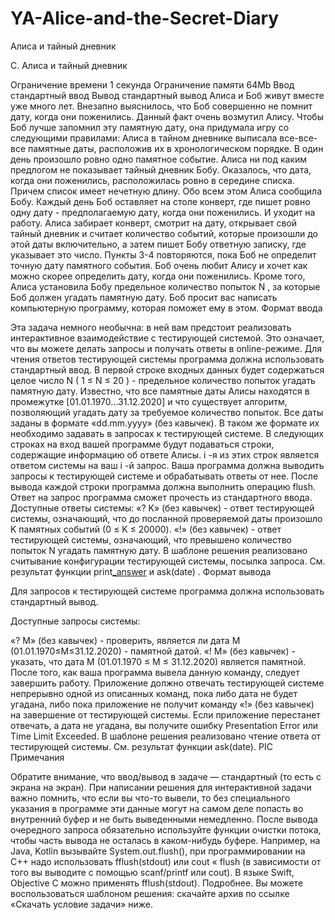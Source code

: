 # YA-Alice-and-the-Secret-Diary
Алиса и тайный дневник

C. Алиса и тайный дневник

Ограничение времени    1 секунда
Ограничение памяти    64Mb
Ввод    стандартный ввод
Вывод    стандартный вывод
Алиса и Боб живут вместе уже много лет. Внезапно выяснилось, что Боб совершенно не помнит дату, когда они поженились. Данный факт очень возмутил Алису. Чтобы Боб лучше запомнил эту памятную дату, она придумала игру со следующими правилами:
Алиса в тайном дневнике выписала все-все-все памятные даты, расположив их в хронологическом порядке. В один день произошло ровно одно памятное событие. Алиса ни под каким предлогом не показывает тайный дневник Бобу.
Оказалось, что дата, когда они поженились, расположилась ровно в середине списка. Причем список имеет нечетную длину. Обо всем этом Алиса сообщила Бобу.
Каждый день Боб оставляет на столе конверт, где пишет ровно одну дату - предполагаемую дату, когда они поженились. И уходит на работу.
Алиса забирает конверт, смотрит на дату, открывает свой тайный дневник и считает количество событий, которые произошли до этой даты включительно, а затем пишет Бобу ответную записку, где указывает это число.
Пункты 3-4 повторяются, пока Боб не определит точную дату памятного события.
Боб очень любит Алису и хочет как можно скорее определить дату, когда они поженились. Кроме того, Алиса установила Бобу предельное количество попыток 
N
, за которые Боб должен угадать памятную дату. Боб просит вас написать компьютерную программу, которая поможет ему в этом.
Формат ввода

Эта задача немного необычна: в ней вам предстоит реализовать интерактивное взаимодействие с тестирующей системой. Это означает, что вы можете делать запросы и получать ответы в online-режиме.
Для чтения ответов тестирующей системы программа должна использовать стандартный ввод.
В первой строке входных данных будет содержаться целое число 
N ( 1 ≤ N ≤ 20 ) - предельное количество попыток угадать памятную дату.
Известно, что все памятные даты Алисы находятся в промежутке 
[01.01.1970...31.12.2020]
и что существует алгоритм, позволяющий угадать дату за требуемое количество попыток. Все даты заданы в формате «dd.mm.yyyy» (без кавычек). В таком же формате их необходимо задавать в запросах к тестирующей системе.
В следующих строках на вход вашей программе будут подаваться строки, содержащие информацию об ответе Алисы. 
i
-я из этих строк является ответом системы на ваш 
i
-й запрос.
Ваша программа должна выводить запросы к тестирующей системе и обрабатывать ответы от нее. После вывода каждой строки программа должна выполнить операцию flush. Ответ на запрос программа сможет прочесть из стандартного ввода.
Доступные ответы системы:
«? K» (без кавычек) - ответ тестирующей системы, означающий, что до посланной проверяемой даты произошло 
K
 памятных событий (0 ≤ K ≤ 20000).
«!» (без кавычек) - ответ тестирующей системы, означающий, что превышено количество попыток 
N
 угадать памятную дату.
В шаблоне решения реализовано считывание конфигурации тестирующей системы, посылка запроса. См. результат функции print[_answer](date) и ask(date) .
Формат вывода

Для запросов к тестирующей системе программа должна использовать стандартный вывод. 

Доступные запросы системы: 

«? M» (без кавычек) - проверить, является ли дата 
M (01.01.1970≤M≤31.12.2020) - памятной датой.
«! M» (без кавычек) - указать, что дата 
M (01.01.1970 ≤ M ≤ 31.12.2020) является памятной. После того, как ваша программа вывела данную команду, следует завершить работу.
Приложение должно отвечать тестирующей системе непрерывно одной из описанных команд, пока либо дата не будет угадана, либо пока приложение не получит команду «!» (без кавычек) на завершение от тестирующей системы. Если приложение перестанет отвечать, а дата не угадана, вы получите ошибку Presentation Error или Time Limit Exceeded.
В шаблоне решения реализовано чтение ответа от тестирующей системы. См. результат функции ask(date).
PIC
Примечания

Обратите внимание, что ввод/вывод в задаче — стандартный (то есть с экрана на экран). При написании решения для интерактивной задачи важно помнить, что если вы что-то вывели, то без специального указания в программе эти данные могут на самом деле попасть во внутренний буфер и не быть выведенными немедленно. После вывода очередного запроса обязательно используйте функции очистки потока, чтобы часть вывода не осталась в каком-нибудь буфере. Например, на Java, Kotlin вызывайте System.out.flush(), при программировании на C++ надо использовать fflush(stdout) или cout « flush (в зависимости от того вы выводите с помощью scanf/printf или cout). В языке Swift, Objective C можно применять fflush(stdout). Подробнее.
Вы можете воспользоваться шаблоном решения: скачайте архив по ссылке «Скачать условие задачи» ниже.
